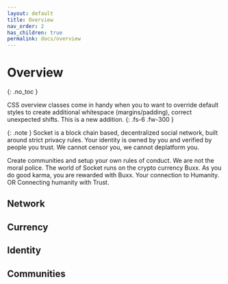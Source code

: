 ```yaml
---
layout: default
title: Overview
nav_order: 2
has_children: true
permalink: docs/overview
---
```

 
# Overview
{: .no_toc }
 
CSS overview classes come in handy when you to want to override default styles to create additional whitespace (margins/padding), correct unexpected shifts. This is a new addition.
{: .fs-6 .fw-300 }

{: .note }
Socket is a block chain based, decentralized social network, built around strict privacy rules.
Your identity is owned by you and verified by people you trust. We cannot censor you, we cannot deplatform you.

Create communities and setup your own rules of conduct. We are not the moral police.
The world of Socket runs on the crypto currency Buxx. As you do good karma, you are rewarded with Buxx.
Your connection to Humanity. OR Connecting humanity with Trust.

## Network

## Currency

## Identity

## Communities
